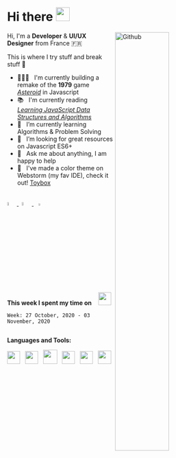 <h1 align="left">Hi there <img src="https://github.com/blackcater/blackcater/raw/master/images/Hi.gif" height="32" /></h1>

<!-- Any image aligned to the right. Beware the width -->
<!-- 
<img width="50%" align="right" alt="Github" src="https://static.dribbble.com/users/2187949/screenshots/13965738/media/a7264b30e5da7df844f9ff61e68e7a1d.jpg"/> 
-->
<img width="50%" align="right" alt="Github" src="https://iili.io/dv1nTl.md.png"/> 


Hi, I'm a **Developer** & **UI/UX Designer** from France 🇫🇷 

This is where I try stuff and break stuff :rofl:




- 👨🏽‍💻 &nbsp; I'm currently building a remake of the **1979** game [*Asteroid*](https://en.wikipedia.org/wiki/Asteroids_(video_game)) in Javascript
- 📚 &nbsp; I'm currently reading [*Learning JavaScript Data Structures and Algorithms*](https://www.amazon.com/Learning-JavaScript-Data-Structures-Algorithms/dp/1783554878/ref=pd_lpo_14_img_1/138-3926693-0463369?_encoding=UTF8&pd_rd_i=1783554878&pd_rd_r=5c5d8644-9a3e-4a3c-952b-1e52471d9fdf&pd_rd_w=x2ikF&pd_rd_wg=FYYdD&pf_rd_p=7b36d496-f366-4631-94d3-61b87b52511b&pf_rd_r=MDXQX3AX6BXX0YP7WSAP&psc=1&refRID=MDXQX3AX6BXX0YP7WSAP)
- 🌱 &nbsp; I’m currently learning Algorithms & Problem Solving
- 🤔 &nbsp; I’m looking for great resources on Javascript ES6+
- 💬 &nbsp; Ask me about anything, I am happy to help
- 🎨 &nbsp; I've made a color theme on Webstorm (my fav IDE), check it out! [Toybox](https://github.com/JamesHarrys/Toybox)

<br/>

<!-- Contact -->
<div class="contacts" display="flex"; justify-content="center"; align-items="center";>
  
  <a href="https://twitter.com/harrys_nature">
    <img src="https://upload.wikimedia.org/wikipedia/fr/thumb/c/c8/Twitter_Bird.svg/944px-Twitter_Bird.svg.png" width="4.5%" ;></img>
  </a>
  &nbsp;
  <a href="mailto:bissickj@gmail.com">
    <img src="https://i.postimg.cc/s20zgYV8/gmail.png" width="4.6%" ;></img>
  </a>
  &nbsp;&nbsp;
  <a href="https://www.linkedin.com/in/jean-marc-bissick-945b3a153/">
    <img src="https://svgshare.com/i/P1f.svg" width="3.7%" ;></img>
  </a>
  <!--
      <a href="https://www.linkedin.com/in/jean-marc-bissick-945b3a153/">
    <img src="https://i.postimg.cc/hG844zJR/linkedin.jpg" height="8%" ; width="13%" ;></img>
  </a>
  -->
  
</div>

<br/>

<!-- <img src="https://media.giphy.com/media/VgCDAzcKvsR6OM0uWg/giphy.gif" width="50"> -->

**This week I spent my time on** &nbsp;&nbsp; <img src="https://i.imgur.com/SGcBeE9.gif" width="30">

<!--START_SECTION:waka-->
```text
Week: 27 October, 2020 - 03 November, 2020


```
<!--END_SECTION:waka-->


**Languages and Tools:**

<!-- <a href="#" alt="reactjs"><code><img height="20" src="https://svgshare.com/i/NWx.svg"></code></a> -->

<a href="#" alt="javascript"><img height="30" src="https://github.com/blackcater/blackcater/raw/master/images/logo-javascript.svg"></a>&nbsp;&nbsp;
<a href="#" alt="typescript"><img height="30" src="https://github.com/blackcater/blackcater/raw/master/images/logo-typescript.svg"></a>&nbsp;&nbsp;
<a href="#" alt="nodejs"><img height="33" src="https://github.com/blackcater/blackcater/raw/master/images/logo-nodejs.svg"></a>&nbsp;&nbsp;
<a href="#" alt="deno"><img height="30" src="https://github.com/blackcater/blackcater/raw/master/images/logo-deno.svg"></a>&nbsp;&nbsp;
<a href="#" alt="swift"><img height="30" src="https://svgshare.com/i/NWS.svg"></a>&nbsp;&nbsp;
<a href="#" alt="clang"><img height="31" src="https://svgshare.com/i/Ntk.svg"></a>&nbsp;&nbsp;

